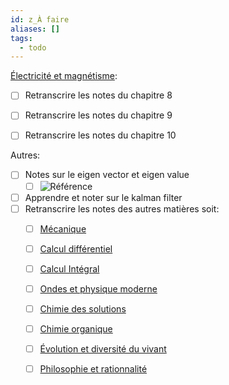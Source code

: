 ```yaml
---
id: z_À faire
aliases: []
tags:
  - todo
---
```

[Électricité et magnétisme](Électricité%20et%20magnétisme.md):
- [ ] Retranscrire les notes du chapitre 8
- [ ] Retranscrire les notes du chapitre 9
- [ ] Retranscrire les notes du chapitre 10 


Autres:
- [ ] Notes sur le eigen vector et eigen value
	- [ ] ![Référence](https://www.youtube.com/watch?v=PFDu9oVAE-g&ab_channel=3Blue1Brown)
- [ ] Apprendre et noter sur le kalman filter
- [ ] Retranscrire les notes des autres matières soit:
	- [ ] [Mécanique](Mécanique.md)
	- [ ] [Calcul différentiel](Calcul%20différentiel)
	- [ ] [Calcul Intégral](Calcul%20Intégral)
	- [ ] [Ondes et physique moderne](Ondes%20et%20physique%20moderne)
	- [ ] [Chimie des solutions](Chimie%20des%20solutions)
	- [ ] [Chimie organique](Chimie%20organique)
	- [ ] [Évolution et diversité du vivant](Évolution%20et%20diversité%20du%20vivant)
	- [ ] [Philosophie et rationnalité](Philosophie%20et%20rationnalité)

